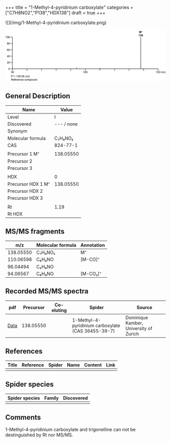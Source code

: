 +++
title = "1-Methyl-4-pyridinium carboxylate"
categories = ["C7H8NO2","P138","HDX138"]
draft = true
+++

![](/img/1-Methyl-4-pyridinium carboxylate.png)

![](/img_MSMS/138_1-Methyl-4-pyridinium-carboxylate.png)

## General Description

| Name                | Value      |
|---------------------|------------|
| Level               | I          |
| Discovered          | --- / none |
| Synonym             |            |
| Molecular formula   | C₇H₈NO₂    |
| CAS                 | 824-77-1   |
|                     |            |
| Precursor 1  M⁺     | 138.05550  |
| Precursor 2         |            |
| Precursor 3         |            |
|                     |            |
| HDX                 | 0          |
| Precursor HDX 1  M⁺ | 138.05550  |
| Precursor HDX 2     |            |
| Precursor HDX 3     |            |
|                     |            |
| Rt                  | 1.19       |
| Rt HDX              |            |

## MS/MS fragments

| m/z       | Molecular formula | Annotation |
|-----------|-------------------|------------|
| 138.05550 | C₇H₈NO₂           | M⁺         |
| 110.06598 | C₆H₈NO            | [M-CO]⁺    |
| 96.04494  | C₅H₆NO            |            |
| 94.06567  | C₆H₈NO            | [M-CO₂]⁺   |

## Recorded MS/MS spectra

| pdf                                                         | Precursor | Co-eluting | Spider                                             | Source                                 |
|-------------------------------------------------------------|-----------|------------|----------------------------------------------------|----------------------------------------|
| [Data](/pdf/138_1-Methyl-4-pyridinium-carboxylate_1-19.pdf) | 138.05550 |            | 1-Methyl-4-pyridinium carboxylate (CAS 36455-39-7) | Dominique Kamber, University of Zurich |

## References

| Title | Reference | Spider | Name | Content | Link |
|-------|-----------|--------|------|---------|------|
|       |           |        |      |         |      |

## Spider species

| Spider species | Family | Discovered |
|----------------|--------|------------|
|                |        |            |

## Comments
1-Methyl-4-pyridinium carboxylate and trigonelline can not be destinguished by Rt nor MS/MS.